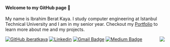 #### Welcome to my GitHub page 👋

My name is Ibrahim Berat Kaya. I study computer engineering at Istanbul Technical University and I am in my senior year. Checkout my [Portfolio](https://iberatkaya.github.io/#/) to learn more about me and my projects.

<img align="right" src="https://github-readme-stats.vercel.app/api?username=iberatkaya&hide=prs,issues&show_icons=true" />

[![GitHub iberatkaya](https://img.shields.io/github/followers/iberatkaya?label=follow&style=social)](https://github.com/iberatkaya)
[![Linkedin](https://img.shields.io/badge/-iberatkaya-blue?style=flat-square&logo=Linkedin&logoColor=white&link=https://www.linkedin.com/in/ibrahim-berat-kaya/)](https://www.linkedin.com/in/ibrahim-berat-kaya/)
[![Gmail Badge](https://img.shields.io/badge/-ibraberatkaya-c14438?style=flat&logo=Gmail&logoColor=white&link=mailto:ibraberatkaya@gmail.com)](mailto:ibraberatkaya@gmail.com)
[![Medium Badge](https://img.shields.io/badge/-iberatkaya-000000?style=flat&labelColor=000000&logo=Medium&link=https://iberatkaya.medium.com)](https://iberatkaya.medium.com)
<br>
